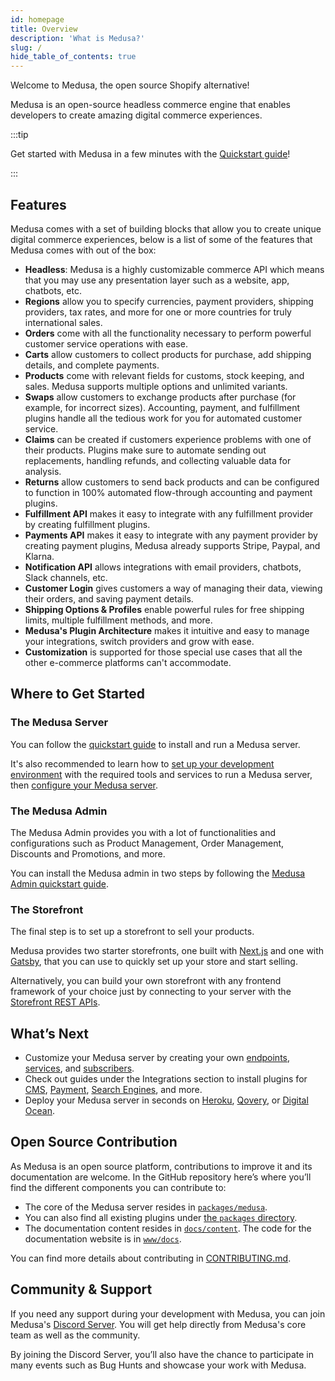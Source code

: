 ```yaml
---
id: homepage
title: Overview
description: 'What is Medusa?'
slug: /
hide_table_of_contents: true
---
```


Welcome to Medusa, the open source Shopify alternative!

Medusa is an open-source headless commerce engine that enables developers to create amazing digital commerce experiences.

:::tip

Get started with Medusa in a few minutes with the [Quickstart guide](./quickstart/quick-start.md)!

:::

## Features

Medusa comes with a set of building blocks that allow you to create unique digital commerce experiences, below is a list of some of the features that Medusa comes with out of the box:

- **Headless**: Medusa is a highly customizable commerce API which means that you may use any presentation layer such as a website, app, chatbots, etc.
- **Regions** allow you to specify currencies, payment providers, shipping providers, tax rates, and more for one or more countries for truly international sales.
- **Orders** come with all the functionality necessary to perform powerful customer service operations with ease.
- **Carts** allow customers to collect products for purchase, add shipping details, and complete payments.
- **Products** come with relevant fields for customs, stock keeping, and sales. Medusa supports multiple options and unlimited variants.
- **Swaps** allow customers to exchange products after purchase (for example, for incorrect sizes). Accounting, payment, and fulfillment plugins handle all the tedious work for you for automated customer service.
- **Claims** can be created if customers experience problems with one of their products. Plugins make sure to automate sending out replacements, handling refunds, and collecting valuable data for analysis.
- **Returns** allow customers to send back products and can be configured to function in 100% automated flow-through accounting and payment plugins.
- **Fulfillment API** makes it easy to integrate with any fulfillment provider by creating fulfillment plugins.
- **Payments API** makes it easy to integrate with any payment provider by creating payment plugins, Medusa already supports Stripe, Paypal, and Klarna.
- **Notification API** allows integrations with email providers, chatbots, Slack channels, etc.
- **Customer Login** gives customers a way of managing their data, viewing their orders, and saving payment details.
- **Shipping Options & Profiles** enable powerful rules for free shipping limits, multiple fulfillment methods, and more.
- **Medusa's Plugin Architecture** makes it intuitive and easy to manage your integrations, switch providers and grow with ease.
- **Customization** is supported for those special use cases that all the other e-commerce platforms can't accommodate.

## Where to Get Started

### The Medusa Server

You can follow the [quickstart guide](quickstart/quick-start.md) to install and run a Medusa server.

It's also recommended to learn how to [set up your development environment](tutorial/set-up-your-development-environment) with the required tools and services to run a Medusa server, then [configure your Medusa server](usage/configurations.md).

### The Medusa Admin

The Medusa Admin provides you with a lot of functionalities and configurations such as Product Management, Order Management, Discounts and Promotions, and more.

You can install the Medusa admin in two steps by following the [Medusa Admin quickstart guide](admin/quickstart.md).

### The Storefront

The final step is to set up a storefront to sell your products.

Medusa provides two starter storefronts, one built with [Next.js](./starters/nextjs-medusa-starter.md) and one with [Gatsby](./starters/gatsby-medusa-starter.md), that you can use to quickly set up your store and start selling.

Alternatively, you can build your own storefront with any frontend framework of your choice just by connecting to your server with the [Storefront REST APIs](https://docs.medusajs.com/api/store).

## What’s Next

- Customize your Medusa server by creating your own [endpoints](./advanced/backend/endpoints/add-storefront.md), [services](./advanced/backend/services/create-service.md), and [subscribers](./advanced/backend/subscribers/create-subscriber.md).
- Check out guides under the Integrations section to install plugins for [CMS](./add-plugins/strapi.md), [Payment](./add-plugins/stripe.md), [Search Engines](./add-plugins/algolia.md), and more.
- Deploy your Medusa server in seconds on [Heroku](deployments/server/deploying-on-heroku.mdx), [Qovery](deployments/server/deploying-on-qovery.md), or [Digital Ocean](deployments/server/deploying-on-digital-ocean.md).

## Open Source Contribution

As Medusa is an open source platform, contributions to improve it and its documentation are welcome. In the GitHub repository here’s where you’ll find the different components you can contribute to:

- The core of the Medusa server resides in [`packages/medusa`](https://github.com/medusajs/medusa/tree/master/packages/medusa).
- You can also find all existing plugins under [the `packages` directory](https://github.com/medusajs/medusa/tree/master/packages).
- The documentation content resides in [`docs/content`](https://github.com/medusajs/medusa/tree/master/docs/content). The code for the documentation website is in [`www/docs`](https://github.com/medusajs/medusa/tree/master/www/docs).

You can find more details about contributing in [CONTRIBUTING.md](https://github.com/medusajs/medusa/blob/master/CONTRIBUTING.md).

## Community & Support

If you need any support during your development with Medusa, you can join Medusa's [Discord Server](https://discord.gg/medusajs). You will get help directly from Medusa's core team as well as the community.

By joining the Discord Server, you’ll also have the chance to participate in many events such as Bug Hunts and showcase your work with Medusa.

